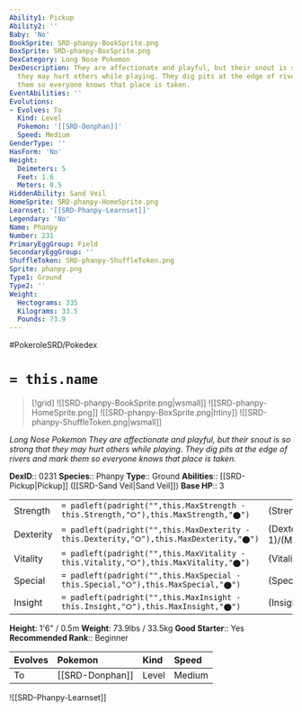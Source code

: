 ```yaml
---
Ability1: Pickup
Ability2: ''
Baby: 'No'
BookSprite: SRD-phanpy-BookSprite.png
BoxSprite: SRD-phanpy-BoxSprite.png
DexCategory: Long Nose Pokemon
DexDescription: They are affectionate and playful, but their snout is so strong that
  they may hurt others while playing. They dig pits at the edge of rivers and mark
  them so everyone knows that place is taken.
EventAbilities: ''
Evolutions:
- Evolves: To
  Kind: Level
  Pokemon: '[[SRD-Donphan]]'
  Speed: Medium
GenderType: ''
HasForm: 'No'
Height:
  Deimeters: 5
  Feet: 1.6
  Meters: 0.5
HiddenAbility: Sand Veil
HomeSprite: SRD-phanpy-HomeSprite.png
Learnset: '[[SRD-Phanpy-Learnset]]'
Legendary: 'No'
Name: Phanpy
Number: 231
PrimaryEggGroup: Field
SecondaryEggGroup: ''
ShuffleToken: SRD-phanpy-ShuffleToken.png
Sprite: phanpy.png
Type1: Ground
Type2: ''
Weight:
  Hectograms: 335
  Kilograms: 33.5
  Pounds: 73.9
---
```


#PokeroleSRD/Pokedex

# `= this.name`

> [!grid]
> ![[SRD-phanpy-BookSprite.png|wsmall]]
> ![[SRD-phanpy-HomeSprite.png]]
> ![[SRD-phanpy-BoxSprite.png|htiny]]
> ![[SRD-phanpy-ShuffleToken.png|wsmall]]


*Long Nose Pokemon*
*They are affectionate and playful, but their snout is so strong that they may hurt others while playing. They dig pits at the edge of rivers and mark them so everyone knows that place is taken.*

**DexID**:: 0231
**Species**:: Phanpy
**Type**:: Ground
**Abilities**:: [[SRD-Pickup|Pickup]] ([[SRD-Sand Veil|Sand Veil]])
**Base HP**:: 3

|           |                                                                                        |                                          |
| --------- | -------------------------------------------------------------------------------------- | ---------------------------------------- |
| Strength  | `= padleft(padright("",this.MaxStrength - this.Strength,"⭘"),this.MaxStrength,"⬤")`    | (Strength::2)/(MaxStrength::4)   |
| Dexterity | `= padleft(padright("",this.MaxDexterity - this.Dexterity,"⭘"),this.MaxDexterity,"⬤")` | (Dexterity:: 1)/(MaxDexterity::3) |
| Vitality  | `= padleft(padright("",this.MaxVitality - this.Vitality,"⭘"),this.MaxVitality,"⬤")`    | (Vitality::2)/(MaxVitality::4)   |
| Special   | `= padleft(padright("",this.MaxSpecial - this.Special,"⭘"),this.MaxSpecial,"⬤")`       | (Special::1)/(MaxSpecial::3)     |
| Insight   | `= padleft(padright("",this.MaxInsight - this.Insight,"⭘"),this.MaxInsight,"⬤")`       | (Insight::1)/(MaxInsight::3)     |

**Height**: 1'6" / 0.5m
**Weight**: 73.9lbs / 33.5kg
**Good Starter**:: Yes
**Recommended Rank**:: Beginner

| Evolves   | Pokemon         | Kind   | Speed   |
|:----------|:----------------|:-------|:--------|
| To        | [[SRD-Donphan]] | Level  | Medium  |

![[SRD-Phanpy-Learnset]]